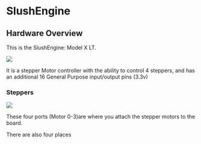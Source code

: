 # SlushEngine

## Hardware Overview

This is the SlushEngine: Model X LT. 

![](http://cdn.shopify.com/s/files/1/0742/2899/products/slushengine_LT_-_Trans2_grande.png?v=1487710515)

It is a stepper Motor controller with the ability to control 4 steppers, and has an additional 16 General Purpose input/output pins (3.3v)

### Steppers

![](https://i.imgur.com/VerCrTt.png?1)

These four ports (Motor 0-3)are where you attach the stepper motors to the board.

There are also four places 
